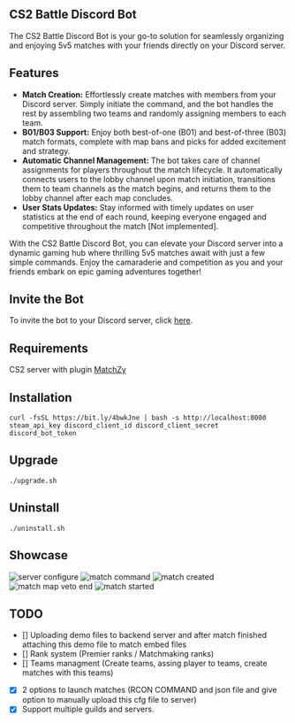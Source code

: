 ## CS2 Battle Discord Bot
The CS2 Battle Discord Bot is your go-to solution for seamlessly organizing and enjoying 5v5 matches with your friends directly on your Discord server.

## Features
- **Match Creation:** Effortlessly create matches with members from your Discord server. Simply initiate the command, and the bot handles the rest by assembling two teams and randomly assigning members to each team.
- **B01/B03 Support:** Enjoy both best-of-one (B01) and best-of-three (B03) match formats, complete with map bans and picks for added excitement and strategy.
- **Automatic Channel Management:** The bot takes care of channel assignments for players throughout the match lifecycle. It automatically connects users to the lobby channel upon match initiation, transitions them to team channels as the match begins, and returns them to the lobby channel after each map concludes.
- **User Stats Updates:** Stay informed with timely updates on user statistics at the end of each round, keeping everyone engaged and competitive throughout the match [Not implemented].

With the CS2 Battle Discord Bot, you can elevate your Discord server into a dynamic gaming hub where thrilling 5v5 matches await with just a few simple commands. Enjoy the camaraderie and competition as you and your friends embark on epic gaming adventures together!

## Invite the Bot
To invite the bot to your Discord server, click [here](https://discord.com/oauth2/authorize?client_id=1209605664553570395&permissions=16787456&scope=bot+applications.commands).

## Requirements
CS2 server with plugin [MatchZy](https://github.com/shobhit-pathak/MatchZy)

## Installation
```shell
curl -fsSL https://bit.ly/4bwkJne | bash -s http://localhost:8000 steam_api_key discord_client_id discord_client_secret discord_bot_token
```

## Upgrade
```shell
./upgrade.sh
```
## Uninstall
```shell
./uninstall.sh
```

## Showcase
![server configure](https://i.imgur.com/aA2tYBl.png)
![match command](https://i.imgur.com/Wz5yu1g.png)
![match created](https://i.imgur.com/aFPi4x9.png)
![match map veto end](https://i.imgur.com/n94FY3q.png)
![match started](https://i.imgur.com/vQChD8k.png)

## TODO
- [] Uploading demo files to backend server and after match finished attaching this demo file to match embed files
- [] Rank system (Premier ranks / Matchmaking ranks)
- [] Teams managment (Create teams, assing player to teams, create matches with this teams)
- [x] 2 options to launch matches (RCON COMMAND and json file and give option to manually upload this cfg file to server)
- [x] Support multiple guilds and servers.
